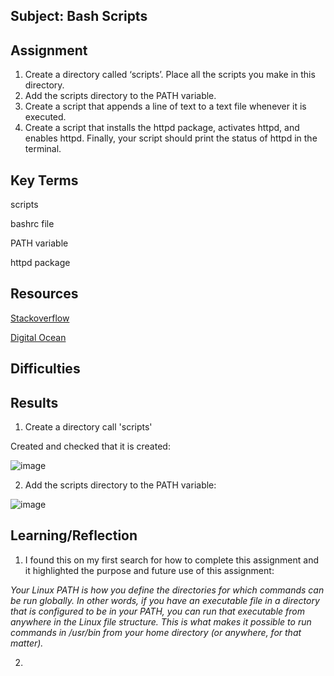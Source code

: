 ## Subject:  Bash Scripts



##  Assignment

1.  Create a directory called ‘scripts’. Place all the scripts you make in this directory.
2.  Add the scripts directory to the PATH variable.
3.  Create a script that appends a line of text to a text file whenever it is executed.
4.  Create a script that installs the httpd package, activates httpd, and enables httpd. Finally, your script should print the status of httpd in the terminal.

##  Key Terms

scripts

bashrc file

PATH variable

httpd package

##  Resources



[Stackoverflow](https://stackoverflow.com/questions/15813575/how-to-remove-a-line-bashrc-linux)

[Digital Ocean](https://www.digitalocean.com/community/tutorials/how-to-view-and-update-the-linux-path-environment-variable)



##  Difficulties

##  Results
1.  Create a directory call 'scripts'

Created and checked that it is created:

![image](https://github.com/techgrounds/cloud-assignments-E28MS/assets/151161141/2cb912b6-393f-497a-ab89-37683cdd0c99)

2.  Add the scripts directory to the PATH variable:

   ![image](https://github.com/techgrounds/cloud-assignments-E28MS/assets/151161141/c68adb49-54a4-4e7d-9982-53a23f07b02c)




## Learning/Reflection

1.  I found this on my first search for how to complete this assignment and it highlighted the purpose and future use of this assignment: 

*Your Linux PATH is how you define the directories for which commands can be run globally. In other words, if you have an executable file in a directory that is configured to be in your PATH, you can run that executable from anywhere in the Linux file structure. This is what makes it possible to run commands in /usr/bin from your home directory (or anywhere, for that matter).*

2.  

